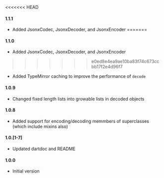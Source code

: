 <<<<<<< HEAD
#### 1.1.1
-	Added JsonxCodec, JsonxDecoder, and JsonxEncoder
=======
#### 1.1.0
-   Added JsonxCodec, JsonxDecoder, and JsonxEncoder
>>>>>>> e0ed8e4ea9ae10ba83f74c673ccbb17f2e4d96f7
-	Added TypeMirror caching to improve the performance of `decode`

#### 1.0.9
-	Changed fixed length lists into growable lists in decoded objects

#### 1.0.8
-	Added support for encoding/decoding memmbers of superclasses (which
	include mixins also)

#### 1.0.[1-7]
-	Updated dartdoc and README

#### 1.0.0
-	Initial version